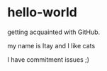 # hello-world
getting acquainted with GitHub.

my name is Itay and I like  cats

I have commitment issues ;)
